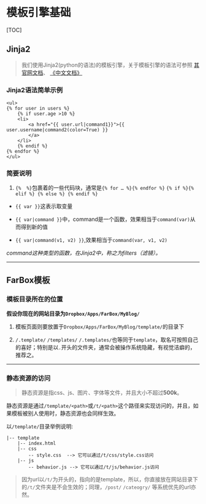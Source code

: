 # 模板引擎基础

[TOC]

## Jinja2

> 我们使用Jinja2(python的语法)的模板引擎，关于模板引擎的语法可参照 [其官网文档](http://jinja.pocoo.org/docs/)、 [《中文文档》](http://docs.torriacg.org/docs/jinja2/templates.html)

### Jinja2语法简单示例

	<ul>
	{% for user in users %}
		{% if user.age >10 %}
	  	<li>
	  		<a href="{{ user.url|command1}}">{{ user.username|command2(color=True) }}
	  		</a>
	  	</li>
	  	{% endif %}
	{% endfor %}
	</ul>
	
	
### 简要说明

1. `{%  %}`包裹着的一些代码块，通常是`{% for … %}{% endfor %}` `{% if %}{% elif %} {% else %} {% endif %}`

* ` {{ var }} `这表示取变量

* `{{ var|command }}`中，command是一个函数，效果相当于`command(var)`从而得到新的值

* `{{ var|command(v1, v2) }}`,效果相当于`command(var, v1, v2)`

*command这种类型的函数，在Jinja2中，称之为filters（滤镜）。*

- - - - - - - - - - - 

## FarBox模板

### 模板目录所在的位置

**假设你现在的网站目录为`Dropbox/Apps/FarBox/MyBlog/`**

1. 模板页面则要放置于`Dropbox/Apps/FarBox/MyBlog/template/`的目录下

2. `/.template/` `/templates/` `/.templates/`也等同于`template`，取名可按照自己的喜好；特别是以`.`开头的文件夹，通常会被操作系统隐藏，有视觉洁癖的，推荐之。

- - - -

### 静态资源的访问

> 静态资源是指css、js、图片、字体等文件，并且大小不超过**500k**。

静态资源是通过`/template/<path>`或`/t/<path>`这个路径来实现访问的，并且，如果模板被别人使用时，静态资源也会同样生效。

以`/template/`目录举例说明:

	|-- template
		|-- index.html
		|-- css
			-- style.css  --> 它可以通过/t/css/style.css访问
		|-- js
			-- behavior.js --> 它可以通过/t/js/behavior.js访问


> 因为url以`/t/`为开头的，指向的是template，所以，你直接放在网站目录下的`/t/`文件夹是不会生效的；同理，`/post/` `/cateogry/` 等系统优先的url亦然。

